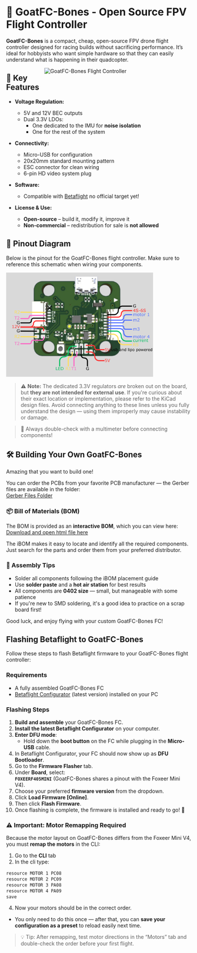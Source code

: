 # 🐐 GoatFC-Bones - Open Source FPV Flight Controller

<div align="left">
  <p>
    <strong>GoatFC-Bones</strong> is a compact, cheap, open-source FPV drone flight controller designed for racing builds without sacrificing performance. It’s ideal for hobbyists who want simple hardware so that they can easily understand what is happening in their quadcopter.
  </p>
</div>

<img src="/pictures/top-side.jpg" alt="GoatFC-Bones Flight Controller" align="right" width="400">

## 🔧 Key Features

- **Voltage Regulation:**
  - 5V and 12V BEC outputs
  - Dual 3.3V LDOs:
    - One dedicated to the IMU for **noise isolation**
    - One for the rest of the system

- **Connectivity:**
  - Micro-USB for configuration
  - 20x20mm standard mounting pattern
  - ESC connector for clean wiring
  - 6-pin HD video system plug

- **Software:**
  - Compatible with [Betaflight](https://betaflight.com/) no official target yet!

- **License & Use:**
  - **Open-source** – build it, modify it, improve it
  - **Non-commercial** – redistribution for sale is **not allowed**
## 🧷 Pinout Diagram

Below is the pinout for the GoatFC-Bones flight controller. Make sure to reference this schematic when wiring your components.

<img src="pictures/pinout goatfc bones.png" alt="GoatFC-Bones Pinout" width="400">

> ⚠️ **Note:** The dedicated 3.3V regulators *are* broken out on the board, but **they are not intended for external use**. If you're curious about their exact location or implementation, please refer to the KiCad design files. Avoid connecting anything to these lines unless you fully understand the design — using them improperly may cause instability or damage.


> 🔌 Always double-check with a multimeter before connecting components!
## 🛠️ Building Your Own GoatFC-Bones

Amazing that you want to build one!

You can order the PCBs from your favorite PCB manufacturer — the Gerber files are available in the folder:  
[Gerber Files Folder](./gerber%20files)

### 📦 Bill of Materials (BOM)

The BOM is provided as an **interactive BOM**, which you can view here:  
[Download and open html file here](./interactive-bom)

The iBOM makes it easy to locate and identify all the required components. Just search for the parts and order them from your preferred distributor.

### 🔧 Assembly Tips

- Solder all components following the iBOM placement guide
- Use **solder paste** and a **hot air station** for best results
- All components are **0402 size** — small, but manageable with some patience
- If you're new to SMD soldering, it's a good idea to practice on a scrap board first!

Good luck, and enjoy flying with your custom GoatFC-Bones FC!

## Flashing Betaflight to GoatFC-Bones

Follow these steps to flash Betaflight firmware to your GoatFC-Bones flight controller:

### Requirements
- A fully assembled GoatFC-Bones FC
- [Betaflight Configurator](https://github.com/betaflight/betaflight-configurator/releases) (latest version) installed on your PC

### Flashing Steps

1. **Build and assemble** your GoatFC-Bones FC.
2. **Install the latest Betaflight Configurator** on your computer.
3. **Enter DFU mode**:
   - Hold down the **boot button** on the FC while plugging in the **Micro-USB** cable.
4. In Betaflight Configurator, your FC should now show up as **DFU Bootloader**.
5. Go to the **Firmware Flasher** tab.
6. Under **Board**, select:  
   **`FOXEERF405MINI`** (GoatFC-Bones shares a pinout with the Foxeer Mini V4).
7. Choose your preferred **firmware version** from the dropdown.
8. Click **Load Firmware [Online]**.
9. Then click **Flash Firmware**.
10. Once flashing is complete, the firmware is installed and ready to go! 🎉

### ⚠️ Important: Motor Remapping Required

Because the motor layout on GoatFC-Bones differs from the Foxeer Mini V4, you must **remap the motors** in the CLI:

1. Go to the **CLI** tab
2. In the cli type:
```
resource MOTOR 1 PC08
resource MOTOR 2 PC09
resource MOTOR 3 PA08
resource MOTOR 4 PA09
save
```
4. Now your motors should be in the correct order.
- You only need to do this once — after that, you can **save your configuration as a preset** to reload easily next time.

> 💡 Tip: After remapping, test motor directions in the “Motors” tab and double-check the order before your first flight.



